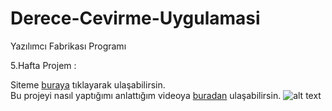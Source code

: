 # Derece-Cevirme-Uygulamasi
Yazılımcı Fabrikası Programı

5.Hafta Projem :

Siteme [buraya](https://derece-cevirme-uygulamasi.netlify.app/) tıklayarak ulaşabilirsin.  
Bu projeyi nasıl yaptığımı anlattığım videoya [buradan](https://youtu.be/tBIK3USXGwg) ulaşabilirsin.
![alt text](https://github.com/serhatzunluoglu/Derece-Cevirme-Uygulamasi/blob/1f054e1c17d2174f539c8c83c9ac3317ebac41e2/public/images/ss.png)
